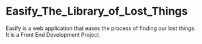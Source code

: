 # Easify_The_Library_of_Lost_Things
Easify is a web application that eases the process of finding our lost things. It is a Front End Development Project.
